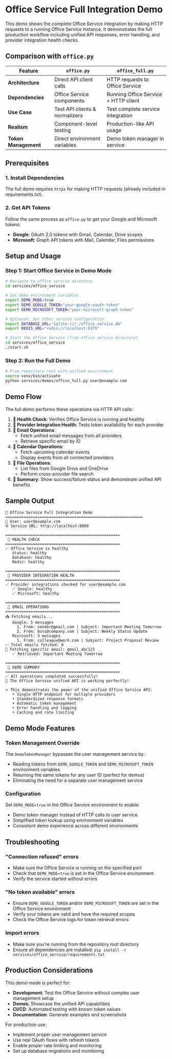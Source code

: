 # Office Service Full Integration Demo

This demo shows the complete Office Service integration by making HTTP requests to a running Office Service instance. It demonstrates the full production workflow including unified API responses, error handling, and provider integration health checks.

## Comparison with `office.py`

| Feature | `office.py` | `office_full.py` |
|---------|-------------|------------------|
| **Architecture** | Direct API client calls | HTTP requests to Office Service |
| **Dependencies** | Office Service components | Running Office Service + HTTP client |
| **Use Case** | Test API clients & normalizers | Test complete service integration |
| **Realism** | Component-level testing | Production-like API usage |
| **Token Management** | Direct environment variables | Demo token manager in service |

## Prerequisites

### 1. Install Dependencies

The full demo requires `httpx` for making HTTP requests (already included in requirements.txt).

### 2. Get API Tokens 

Follow the same process as `office.py` to get your Google and Microsoft tokens:
- **Google**: OAuth 2.0 tokens with Gmail, Calendar, Drive scopes
- **Microsoft**: Graph API tokens with Mail, Calendar, Files permissions

## Setup and Usage

### Step 1: Start Office Service in Demo Mode

```bash
# Navigate to office service directory
cd services/office_service

# Set demo environment variables
export DEMO_MODE=true
export DEMO_GOOGLE_TOKEN="your-google-oauth-token"
export DEMO_MICROSOFT_TOKEN="your-microsoft-graph-token"

# Optional: Set other service configuration
export DATABASE_URL="sqlite:///./office_service.db"
export REDIS_URL="redis://localhost:6379"

# Start the Office Service (from office service directory)
cd services/office_service
./start.sh
```

### Step 2: Run the Full Demo

```bash
# From repository root with unified environment
source venv/bin/activate
python services/demos/office_full.py user@example.com
```

## Demo Flow

The full demo performs these operations via HTTP API calls:

1. **🏥 Health Check**: Verifies Office Service is running and healthy
2. **🔌 Provider Integration Health**: Tests token availability for each provider
3. **📧 Email Operations**: 
   - Fetch unified email messages from all providers
   - Retrieve specific email by ID
4. **📅 Calendar Operations**:
   - Fetch upcoming calendar events
   - Display events from all connected providers
5. **📁 File Operations**:
   - List files from Google Drive and OneDrive
   - Perform cross-provider file search
6. **🎯 Summary**: Show success/failure status and demonstrate unified API benefits

## Sample Output

```
🚀 Office Service Full Integration Demo
============================================================
👤 User: user@example.com
🌐 Service URL: http://localhost:8000

==================================================
 🏥 HEALTH CHECK
==================================================
✅ Office Service is healthy
   Status: healthy
   Database: healthy
   Redis: healthy

==================================================
 🔌 PROVIDER INTEGRATION HEALTH
==================================================
✅ Provider integrations checked for user@example.com
   ✅ Google: healthy
   ✅ Microsoft: healthy

==================================================
 📧 EMAIL OPERATIONS
==================================================
📥 Fetching emails...
   Google: 5 messages
     1. From: sender@gmail.com | Subject: Important Meeting Tomorrow
     2. From: boss@company.com | Subject: Weekly Status Update
   Microsoft: 3 messages
     1. From: colleague@work.com | Subject: Project Proposal Review
✅ Total emails fetched: 8
📄 Fetching specific email: gmail_abc123
   ✅ Retrieved: Important Meeting Tomorrow

==================================================
 🎯 DEMO SUMMARY
==================================================
✅ All operations completed successfully!
🎉 The Office Service unified API is working perfectly!

🔥 This demonstrates the power of the unified Office Service API:
   • Single HTTP endpoint for multiple providers
   • Standardized response formats
   • Automatic token management
   • Error handling and logging
   • Caching and rate limiting
```

## Demo Mode Features

### Token Management Override

The `DemoTokenManager` bypasses the user management service by:
- Reading tokens from `DEMO_GOOGLE_TOKEN` and `DEMO_MICROSOFT_TOKEN` environment variables
- Returning the same tokens for any user ID (perfect for demos)
- Eliminating the need for a separate user management service

### Configuration

Set `DEMO_MODE=true` in the Office Service environment to enable:
- Demo token manager instead of HTTP calls to user service
- Simplified token lookup using environment variables
- Consistent demo experience across different environments

## Troubleshooting

### "Connection refused" errors
- Make sure the Office Service is running on the specified port
- Check that `DEMO_MODE=true` is set in the Office Service environment
- Verify the service started without errors

### "No token available" errors
- Ensure `DEMO_GOOGLE_TOKEN` and/or `DEMO_MICROSOFT_TOKEN` are set in the Office Service environment
- Verify your tokens are valid and have the required scopes
- Check the Office Service logs for token retrieval errors

### Import errors
- Make sure you're running from the repository root directory
- Ensure all dependencies are installed: `pip install -r services/office_service/requirements.txt`

## Production Considerations

This demo mode is perfect for:
- **Development**: Test the Office Service without complex user management setup
- **Demos**: Showcase the unified API capabilities 
- **CI/CD**: Automated testing with known token values
- **Documentation**: Generate examples and screenshots

For production use:
- Implement proper user management service
- Use real OAuth flows with refresh tokens
- Enable proper rate limiting and monitoring
- Set up database migrations and monitoring 